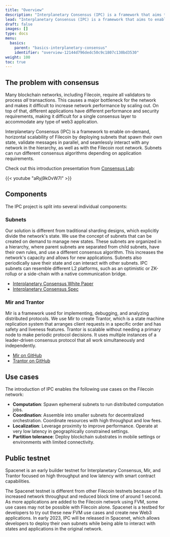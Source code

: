 ```yaml
---
title: "Overview"
description: "Interplanetary Consensus (IPC) is a framework that aims to enable on-demand horizontal scalability of Filecoin by deploying subnets that can run different consensus algorithms depending on application requirements. This page gives an overview of the IPC project."
lead: "Interplanetary Consensus (IPC) is a framework that aims to enable on-demand horizontal scalability of Filecoin by deploying subnets that can run different consensus algorithms depending on application requirements. This page gives an overview of the IPC project."
draft: false
images: []
type: docs
menu:
  basics:
    parent: "basics-interplanetary-consensus"
    identifier: "overview-12144d796dedc50c9c1807c130bd3530"
weight: 100
toc: true
---
```


## The problem with consensus

Many blockchain networks, including Filecoin, require all validators to process _all_ transactions. This causes a major bottleneck for the network and makes it difficult to increase network performance by scaling out. On top of that, different applications have different performance and security requirements, making it difficult for a single consensus layer to accommodate any type of web3 application.

Interplanetary Consensus (IPC) is a framework to enable on-demand, horizontal scalability of Filecoin by deploying subnets that spawn their own state, validate messages in parallel, and seamlessly interact with any network in the hierarchy, as well as with the Filecoin root network. Subnets can run different consensus algorithms depending on application requirements.

Check out this introduction presentation from [Consensus Lab](https://research.protocol.ai/groups/consensuslab/):

{{< youtube "aRyj9kOvW7I" >}}

## Components

The IPC project is split into several individual components:

### Subnets

Our solution is different from traditional sharding designs, which explicitly divide the network's state. We use the concept of subnets that can be created on demand to manage new states. These subnets are organized in a hierarchy, where parent subnets are separated from child subnets, have their own rules, and use a different consensus algorithm. This increases the network's capacity and allows for new applications. Subnets also periodically save their state and can interact with other subnets. IPC subnets can resemble different L2 platforms, such as an optimistic or ZK-rollup or a side-chain with a native communication bridge.

- [Interplanetary Consensus White Paper](https://research.protocol.ai/publications/hierarchical-consensus-a-horizontal-scaling-framework-for-blockchains/delarocha2022.pdf)
- [Interplanetary Consensus Spec](https://github.com/protocol/ConsensusLab/blob/main/specs/hierarchical_consensus.md)

### Mir and Trantor

Mir is a framework used for implementing, debugging, and analyzing distributed protocols. We use Mir to create Trantor, which is a state machine replication system that arranges client requests in a specific order and has safety and liveness features. Trantor is scalable without needing a primary node to make periodic protocol decisions. It uses multiple instances of a leader-driven consensus protocol that all work simultaneously and independently.

- [Mir on GitHub](https://github.com/filecoin-project/mir)
- [Trantor on GitHub](https://github.com/filecoin-project/mir/tree/main/pkg/systems/trantor)

## Use cases

The introduction of IPC enables the following use cases on the Filecoin network:

- **Computation**: Spawn ephemeral subnets to run distributed computation jobs.
- **Coordination**: Assemble into smaller subnets for decentralized orchestration. Coordinate resources with high throughput and low fees.
- **Localization**: Leverage proximity to improve performance. Operate at very low latency in geographically constrained settings.
- **Partition tolerance**: Deploy blockchain substrates in mobile settings or environments with limited connectivity.

## Public testnet

Spacenet is an early builder testnet for Interplanetary Consensus, Mir, and Trantor focused on high throughput and low latency with smart contract capabilities.

The Spacenet testnet is different from other Filecoin testnets because of its increased network throughput and reduced block time of around 1 second. As more applications are added to the Filecoin network using FVM, some use cases may not be possible with Filecoin alone. Spacenet is a testbed for developers to try out these new FVM use cases and create new Web3 applications. In early 2023, IPC will be released in Spacenet, which allows developers to deploy their own subnets while being able to interact with states and applications in the original network.
